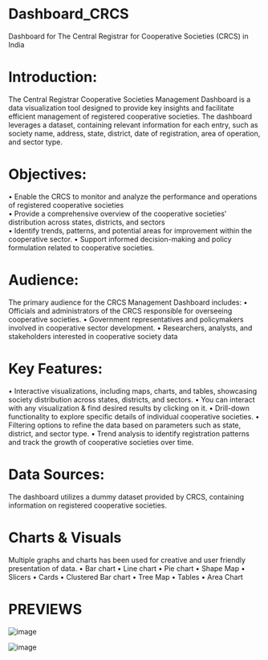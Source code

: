 # Dashboard_CRCS
Dashboard for The Central Registrar for Cooperative Societies (CRCS) in India

# Introduction:
The Central Registrar Cooperative Societies Management Dashboard is a data visualization tool designed to provide key insights and facilitate efficient management of registered cooperative societies. The dashboard leverages a dataset, containing relevant information for each entry, such as society name, address, state, district, date of registration, area of operation, and sector type.

# Objectives:
• Enable the CRCS to monitor and analyze the performance and operations of registered cooperative societies<br/>
• Provide a comprehensive overview of the cooperative societies' distribution across states, districts, and sectors<br/>
• Identify trends, patterns, and potential areas for improvement within the cooperative sector.
• Support informed decision-making and policy formulation related to cooperative societies.

# Audience:
The primary audience for the CRCS Management Dashboard includes:
• Officials and administrators of the CRCS responsible for overseeing cooperative societies.
• Government representatives and policymakers involved in cooperative sector development.
• Researchers, analysts, and stakeholders interested in cooperative society data

# Key Features:
• Interactive visualizations, including maps, charts, and tables, showcasing society distribution across states, districts, and sectors.
• You can interact with any visualization & find desired results by clicking on it.
• Drill-down functionality to explore specific details of individual cooperative societies.
• Filtering options to refine the data based on parameters such as state, district, and sector type.
• Trend analysis to identify registration patterns and track the growth of cooperative societies over time.

# Data Sources:
The dashboard utilizes a dummy dataset provided by CRCS, containing information on registered cooperative societies.

# Charts & Visuals
Multiple graphs and charts has been used for creative and user friendly presentation of data.
• Bar chart
• Line chart
• Pie chart
• Shape Map
• Slicers
• Cards
• Clustered Bar chart
• Tree Map
• Tables
• Area Chart

# PREVIEWS

![image](https://github.com/DAKSH1-HUB/Dashboard_CRCS/assets/81084807/3fb48483-026a-40b5-a694-9543ad7880a6)

![image](https://github.com/DAKSH1-HUB/Dashboard_CRCS/assets/81084807/f03af993-ef80-4c76-ac3f-e3985d89d83e)

